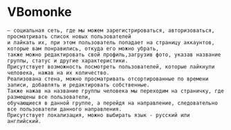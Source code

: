 # VBomonke 

    — социальная сеть, где мы можем зарегистрироваться, авторизоваться, просматривать список новых пользователей 
    и лайкать их, при этом пользователь попадает на страницу аккаунтов, которые вам понравились, откуда его можно убрать,
    также можно редактировать свой профиль,загрузив фото, указав название группы, статус и другие характеристики. 
    Присутствует возможность посмотреть пользователей, которые лайкнули человека, нажав на их количество.
    Реализована стена, можно просматривать отсортированные по времени записи, добавлять и редактировать собственные. 
    Также нажав на название группы человека мы переходим на страничку, где размещены все пользователи,
    обучающиеся в данной группе, а перейдя на направление, следовательно все пользователи данного направления. 
    Присутствует локализация, можно выбирать язык - русский или английский.
    
